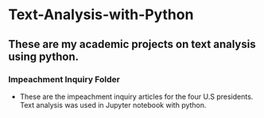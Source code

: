 # Text-Analysis-with-Python

## These are my academic projects on text analysis using python.

### Impeachment Inquiry Folder
  - These are the impeachment inquiry articles for the four U.S presidents. Text analysis was used in Jupyter notebook with python.
